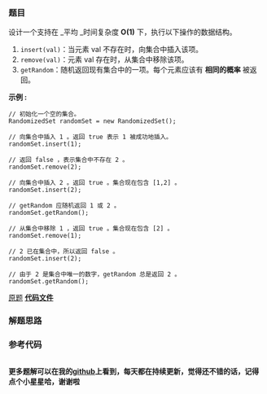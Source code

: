 ### 题目
设计一个支持在 _平均  _时间复杂度 **O(1)**  下，执行以下操作的数据结构。

  1. `insert(val)`：当元素 val 不存在时，向集合中插入该项。
  2. `remove(val)`：元素 val 存在时，从集合中移除该项。
  3. `getRandom`：随机返回现有集合中的一项。每个元素应该有 **相同的概率** 被返回。

**示例 :**

    
    
    // 初始化一个空的集合。
    RandomizedSet randomSet = new RandomizedSet();
    
    // 向集合中插入 1 。返回 true 表示 1 被成功地插入。
    randomSet.insert(1);
    
    // 返回 false ，表示集合中不存在 2 。
    randomSet.remove(2);
    
    // 向集合中插入 2 。返回 true 。集合现在包含 [1,2] 。
    randomSet.insert(2);
    
    // getRandom 应随机返回 1 或 2 。
    randomSet.getRandom();
    
    // 从集合中移除 1 ，返回 true 。集合现在包含 [2] 。
    randomSet.remove(1);
    
    // 2 已在集合中，所以返回 false 。
    randomSet.insert(2);
    
    // 由于 2 是集合中唯一的数字，getRandom 总是返回 2 。
    randomSet.getRandom();
    

[原题](https://leetcode-cn.com/problems/insert-delete-getrandom-o1/)    **[代码文件]()**


### 解题思路




### 参考代码

```go


```




**更多题解可以在我的[github](https://github.com/LZH139/leetcode_Go)上看到，每天都在持续更新，觉得还不错的话，记得点个小星星哈，谢谢啦**
